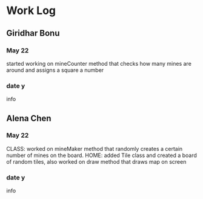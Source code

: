 # Work Log

## Giridhar Bonu

### May 22

started working on mineCounter method that checks how many mines are around and assigns a square a number

### date y

info


## Alena Chen

### May 22

CLASS: worked on mineMaker method that randomly creates a certain number of mines on the board.
HOME: added Tile class and created a board of random tiles, also worked on draw method that draws map on screen

### date y

info

